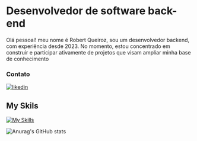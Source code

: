 # Desenvolvedor de software back-end

Olá pessoal! meu nome é Robert Queiroz, sou um desenvolvedor backend, com experiência desde 2023. No momento, estou concentrado em construir e participar ativamente de projetos que visam ampliar minha base de conhecimento

### Contato
  [![likedin](https://camo.githubusercontent.com/591c02e8ff595d43e0b35b1b29aed639a7154b959cd8f8c854b9e176d885b094/68747470733a2f2f696d672e736869656c64732e696f2f62616467652f4c696e6b6564496e2d3030373742353f7374796c653d666f722d7468652d6261646765266c6f676f3d6c696e6b6564696e266c6f676f436f6c6f723d7768697465)](https://www.linkedin.com/in/robert-queiroz-da-silva-421644231/)

## My Skils
[![My Skills](https://skillicons.dev/icons?i=js,nodejs,ts,postgres,redis,docker,git,linux,express)](https://skillicons.dev)

![Anurag's GitHub stats](https://github-readme-stats.vercel.app/api?username=robertqsilva&show_icons=true&theme=radical)
